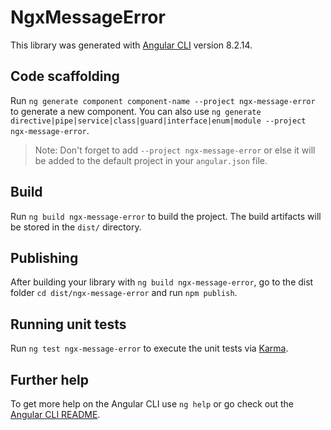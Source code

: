 # NgxMessageError

This library was generated with [Angular CLI](https://github.com/angular/angular-cli) version 8.2.14.

## Code scaffolding

Run `ng generate component component-name --project ngx-message-error` to generate a new component. You can also use `ng generate directive|pipe|service|class|guard|interface|enum|module --project ngx-message-error`.
> Note: Don't forget to add `--project ngx-message-error` or else it will be added to the default project in your `angular.json` file. 

## Build

Run `ng build ngx-message-error` to build the project. The build artifacts will be stored in the `dist/` directory.

## Publishing

After building your library with `ng build ngx-message-error`, go to the dist folder `cd dist/ngx-message-error` and run `npm publish`.

## Running unit tests

Run `ng test ngx-message-error` to execute the unit tests via [Karma](https://karma-runner.github.io).

## Further help

To get more help on the Angular CLI use `ng help` or go check out the [Angular CLI README](https://github.com/angular/angular-cli/blob/master/README.md).
